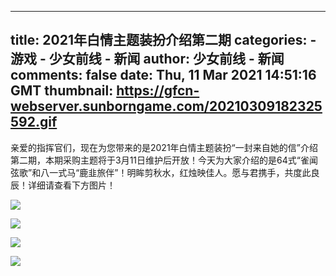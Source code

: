 
---
title: 2021年白情主题装扮介绍第二期
categories: 
    - 游戏
    - 少女前线 - 新闻
author: 少女前线 - 新闻
comments: false
date: Thu, 11 Mar 2021 14:51:16 GMT
thumbnail: https://gfcn-webserver.sunborngame.com/20210309182325592.gif
---

<div>   
<p>亲爱的指挥官们，现在为您带来的是2021年白情主题装扮“一封来自她的信”介绍第二期，本期采购主题将于3月11日维护后开放！今天为大家介绍的是64式“雀闻弦歌”和八一式马“鹿韭旅伴”！明眸剪秋水，红烛映佳人。愿与君携手，共度此良辰！详细请查看下方图片！</p><p><img src="https://gfcn-webserver.sunborngame.com/20210309182325592.gif" referrerpolicy="no-referrer"><br></p><p><img src="https://gfcn-webserver.sunborngame.com/20210309182332849.jpeg" referrerpolicy="no-referrer"><br></p><p><img src="https://gfcn-webserver.sunborngame.com/20210309182338289.gif" referrerpolicy="no-referrer"><br></p><p><img src="https://gfcn-webserver.sunborngame.com/2021030918234266.jpeg" referrerpolicy="no-referrer"></p>  
</div>
            